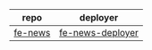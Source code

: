 
| repo                                                               | deployer                                                                    |
| ------------------------------------------------------------------ | --------------------------------------------------------------------------- |
| [fe-news](https://gitlab.cnyes.cool/anue/frontend/fe-cnyes/-/tags) | [fe-news-deployer](https://gitlab.cnyes.cool/deployer/fe-cnyes/-/tags/new#) |
